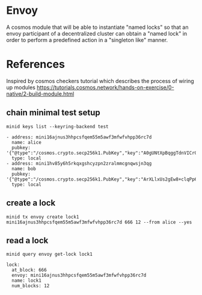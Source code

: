 
# Envoy

A cosmos module that will be able to instantiate "named locks" so that an envoy participant of a decentralized cluster can obtain a "named lock" in order to perform a predefined action in a "singleton like" manner.

# References

Inspired by cosmos checkers tutorial which describes the process of wiring up modules https://tutorials.cosmos.network/hands-on-exercise/0-native/2-build-module.html

## chain minimal test setup

```shell
minid keys list --keyring-backend test
```
```shell
- address: mini16ajnus3hhpcsfqem55m5awf3mfwfvhpp36rc7d
  name: alice
  pubkey: '{"@type":"/cosmos.crypto.secp256k1.PubKey","key":"A0gUNtXpBqggTdnVICr04GHqIQOa3ZEpjAhn50889AQX"}'
  type: local
- address: mini1hv85y6h5rkqxgshcyzpn2zralmmcgnqwsjn3qg
  name: bob
  pubkey: '{"@type":"/cosmos.crypto.secp256k1.PubKey","key":"ArXLlxUs2gEw8+clqPp6YoVNmy36PrJ7aYbV+W8GrcnQ"}'
  type: local
```

## create a lock

```shell
minid tx envoy create lock1 mini16ajnus3hhpcsfqem55m5awf3mfwfvhpp36rc7d 666 12 --from alice --yes
```

## read a lock

```shell
minid query envoy get-lock lock1
```
```
lock:
  at_block: 666
  envoy: mini16ajnus3hhpcsfqem55m5awf3mfwfvhpp36rc7d
  name: lock1
  num_blocks: 12
```
